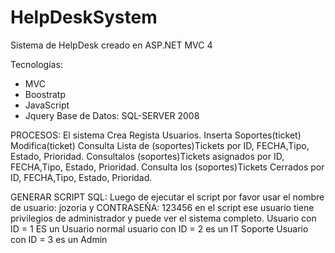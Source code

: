 # HelpDeskSystem

Sistema de HelpDesk creado en ASP.NET MVC 4

Tecnologías:
- MVC
- Boostratp
- JavaScript
- Jquery
Base de Datos:
SQL-SERVER 2008

PROCESOS:
El sistema Crea Regista Usuarios.
Inserta Soportes(ticket)
Modifica(ticket)
Consulta Lista de (soportes)Tickets por ID, FECHA,Tipo, Estado, Prioridad.
Consultalos (soportes)Tickets asignados por ID, FECHA,Tipo, Estado, Prioridad.
Consulta los (soportes)Tickets Cerrados por ID, FECHA,Tipo, Estado, Prioridad.

GENERAR SCRIPT SQL:
Luego de ejecutar el script por favor usar el nombre de usuario: jozoria y CONTRASEÑA: 123456
en el script ese usuario tiene privilegios de administrador y puede ver el sistema completo.
Usuario con ID = 1 ES un Usuario normal
usuario con ID = 2 es un IT Soporte
Usuario con ID = 3 es un Admin
